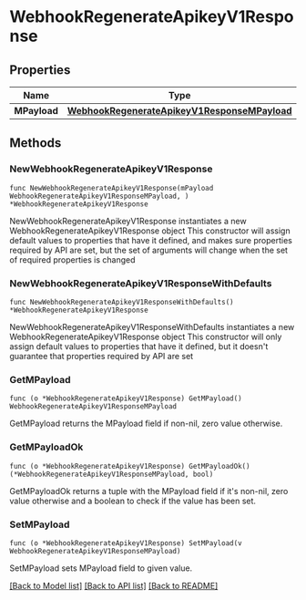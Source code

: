 # WebhookRegenerateApikeyV1Response

## Properties

Name | Type | Description | Notes
------------ | ------------- | ------------- | -------------
**MPayload** | [**WebhookRegenerateApikeyV1ResponseMPayload**](WebhookRegenerateApikeyV1ResponseMPayload.md) |  | 

## Methods

### NewWebhookRegenerateApikeyV1Response

`func NewWebhookRegenerateApikeyV1Response(mPayload WebhookRegenerateApikeyV1ResponseMPayload, ) *WebhookRegenerateApikeyV1Response`

NewWebhookRegenerateApikeyV1Response instantiates a new WebhookRegenerateApikeyV1Response object
This constructor will assign default values to properties that have it defined,
and makes sure properties required by API are set, but the set of arguments
will change when the set of required properties is changed

### NewWebhookRegenerateApikeyV1ResponseWithDefaults

`func NewWebhookRegenerateApikeyV1ResponseWithDefaults() *WebhookRegenerateApikeyV1Response`

NewWebhookRegenerateApikeyV1ResponseWithDefaults instantiates a new WebhookRegenerateApikeyV1Response object
This constructor will only assign default values to properties that have it defined,
but it doesn't guarantee that properties required by API are set

### GetMPayload

`func (o *WebhookRegenerateApikeyV1Response) GetMPayload() WebhookRegenerateApikeyV1ResponseMPayload`

GetMPayload returns the MPayload field if non-nil, zero value otherwise.

### GetMPayloadOk

`func (o *WebhookRegenerateApikeyV1Response) GetMPayloadOk() (*WebhookRegenerateApikeyV1ResponseMPayload, bool)`

GetMPayloadOk returns a tuple with the MPayload field if it's non-nil, zero value otherwise
and a boolean to check if the value has been set.

### SetMPayload

`func (o *WebhookRegenerateApikeyV1Response) SetMPayload(v WebhookRegenerateApikeyV1ResponseMPayload)`

SetMPayload sets MPayload field to given value.



[[Back to Model list]](../README.md#documentation-for-models) [[Back to API list]](../README.md#documentation-for-api-endpoints) [[Back to README]](../README.md)


